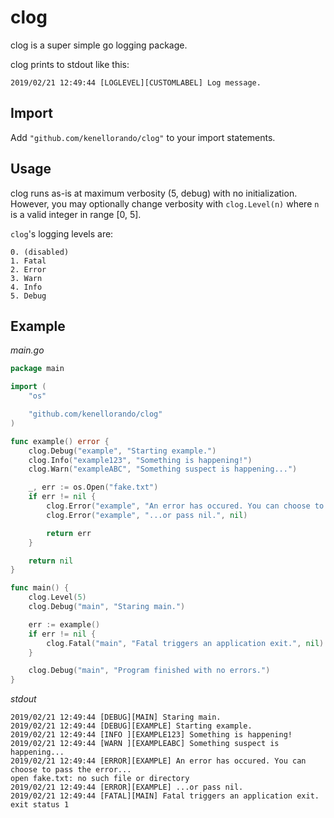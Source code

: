 # clog
clog is a super simple go logging package. 

clog prints to stdout like this:
```
2019/02/21 12:49:44 [LOGLEVEL][CUSTOMLABEL] Log message.
```

## Import
Add `"github.com/kenellorando/clog"` to your import statements.

## Usage
clog runs as-is at maximum verbosity (5, debug) with no initialization. However, you may optionally change verbosity with `clog.Level(n)` where `n` is a valid integer in range [0, 5].

`clog`'s logging levels are:
```
0. (disabled)
1. Fatal
2. Error
3. Warn
4. Info
5. Debug
```


## Example
*main.go*
```Go
package main

import (
	"os"

	"github.com/kenellorando/clog"
)

func example() error {
	clog.Debug("example", "Starting example.")
	clog.Info("example123", "Something is happening!")
	clog.Warn("exampleABC", "Something suspect is happening...")

	_, err := os.Open("fake.txt")
	if err != nil {
		clog.Error("example", "An error has occured. You can choose to pass the error...", err)
		clog.Error("example", "...or pass nil.", nil)

		return err
	}

	return nil
}

func main() {
	clog.Level(5)
	clog.Debug("main", "Staring main.")

	err := example()
	if err != nil {
		clog.Fatal("main", "Fatal triggers an application exit.", nil)
	}

	clog.Debug("main", "Program finished with no errors.")
}
```

*stdout*
```
2019/02/21 12:49:44 [DEBUG][MAIN] Staring main.
2019/02/21 12:49:44 [DEBUG][EXAMPLE] Starting example.
2019/02/21 12:49:44 [INFO ][EXAMPLE123] Something is happening!
2019/02/21 12:49:44 [WARN ][EXAMPLEABC] Something suspect is happening...
2019/02/21 12:49:44 [ERROR][EXAMPLE] An error has occured. You can choose to pass the error...
open fake.txt: no such file or directory
2019/02/21 12:49:44 [ERROR][EXAMPLE] ...or pass nil.
2019/02/21 12:49:44 [FATAL][MAIN] Fatal triggers an application exit.
exit status 1
```
